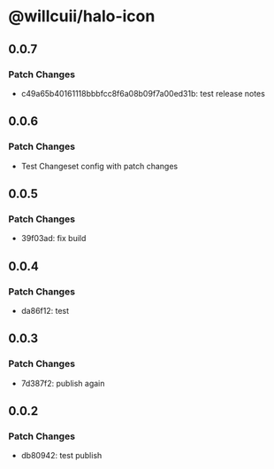 # @willcuii/halo-icon

## 0.0.7

### Patch Changes

- c49a65b40161118bbbfcc8f6a08b09f7a00ed31b: test release notes

## 0.0.6

### Patch Changes

- Test Changeset config with patch changes

## 0.0.5

### Patch Changes

- 39f03ad: fix build

## 0.0.4

### Patch Changes

- da86f12: test

## 0.0.3

### Patch Changes

- 7d387f2: publish again

## 0.0.2

### Patch Changes

- db80942: test publish
